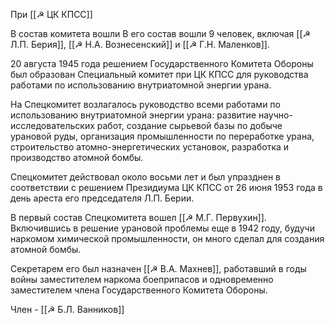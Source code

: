 При [[☭ ЦК КПСС]]

В состав комитета вошли В его состав вошли 9 человек, включая [[☭ Л.П. Берия]], [[☭ Н.А. Вознесенский]] и [[☭ Г.Н. Маленков]].

20 августа 1945 года решением Государственного Комитета Обороны был образован Специальный комитет при ЦК КПСС для руководства работами по использованию внутриатомной энергии урана.

На Спецкомитет возлагалось руководство всеми работами по использованию внутриатомной энергии урана: развитие научно-исследовательских работ, создание сырьевой базы по добыче урановой руды, организация промышленности по переработке урана, строительство атомно-энергетических установок, разработка и производство атомной бомбы.

Спецкомитет действовал около восьми лет и был упразднен в соответствии с решением Президиума ЦК КПСС от 26 июня 1953 года в день ареста его председателя Л.П. Берии.


В первый состав Спецкомитета вошел [[☭ М.Г. Первухин]]. Включившись в решение урановой проблемы еще в 1942 году, будучи наркомом химической промышленности, он много сделал для создания атомной бомбы.

Секретарем его был назначен [[☭ В.А. Махнев]], работавший в годы войны заместителем наркома боеприпасов и одновременно заместителем члена Государственного Комитета Обороны.

Член -  [[☭ Б.Л. Ванников]]